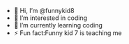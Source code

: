 - 👋 Hi, I’m @funnykid8
- 👀 I’m interested in coding
- 🌱 I’m currently learning coding
- ⚡ Fun fact:Funny kid 7 is teaching me
  

<!---
funnykid8/funnykid8 is a ✨ special ✨ repository because its `README.md` (this file) appears on your GitHub profile.
You can click the Preview link to take a look at your changes.
--->
